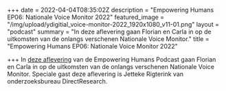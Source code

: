 +++
date = 2022-04-04T08:35:02Z
description = "Empowering Humans EP06: Nationale Voice Monitor 2022"
featured_image = "/img/upload/ydigitial_voice-monitor-2022_1920x1080_v11-01.png"
layout = "podcast"
summary = "In deze aflevering gaan Florian en Carla in op de uitkomsten van de onlangs verschenen Nationale Voice Monitor."
title = "Empowering Humans EP06: Nationale Voice Monitor 2022"

+++
In [deze aflevering](https://beyondvoice.fm/podcast/beyond-voice-ep05-de-nationale-voice-monitor-2022-is-uit/) van de Empowering Humans Podcast gaan Florian en Carla in op de uitkomsten van de onlangs verschenen Nationale Voice Monitor. Speciale gast deze aflevering is Jetteke Rigterink van onderzoeksbureau DirectResearch.